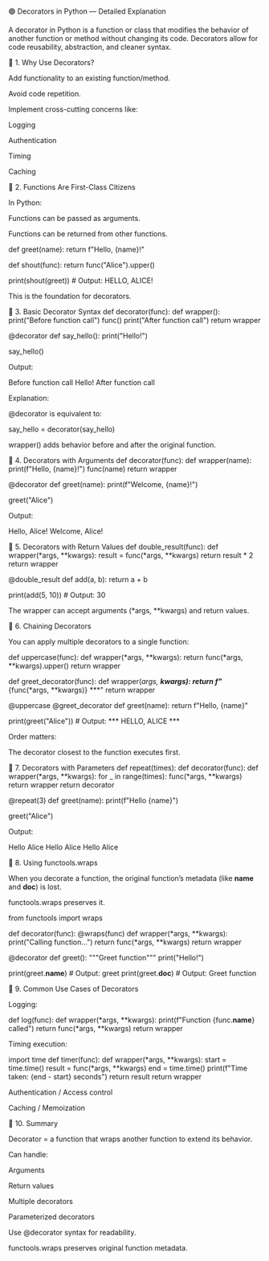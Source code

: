 🟢 Decorators in Python — Detailed Explanation

A decorator in Python is a function or class that modifies the behavior of another function or method without changing its code. Decorators allow for code reusability, abstraction, and cleaner syntax.

🔹 1. Why Use Decorators?

Add functionality to an existing function/method.

Avoid code repetition.

Implement cross-cutting concerns like:

Logging

Authentication

Timing

Caching

🔹 2. Functions Are First-Class Citizens

In Python:

Functions can be passed as arguments.

Functions can be returned from other functions.

def greet(name):
    return f"Hello, {name}!"

def shout(func):
    return func("Alice").upper()

print(shout(greet))  # Output: HELLO, ALICE!


This is the foundation for decorators.

🔹 3. Basic Decorator Syntax
def decorator(func):
    def wrapper():
        print("Before function call")
        func()
        print("After function call")
    return wrapper

@decorator
def say_hello():
    print("Hello!")

say_hello()


Output:

Before function call
Hello!
After function call


Explanation:

@decorator is equivalent to:

say_hello = decorator(say_hello)


wrapper() adds behavior before and after the original function.

🔹 4. Decorators with Arguments
def decorator(func):
    def wrapper(name):
        print(f"Hello, {name}!")
        func(name)
    return wrapper

@decorator
def greet(name):
    print(f"Welcome, {name}!")

greet("Alice")


Output:

Hello, Alice!
Welcome, Alice!

🔹 5. Decorators with Return Values
def double_result(func):
    def wrapper(*args, **kwargs):
        result = func(*args, **kwargs)
        return result * 2
    return wrapper

@double_result
def add(a, b):
    return a + b

print(add(5, 10))  # Output: 30


The wrapper can accept arguments (*args, **kwargs) and return values.

🔹 6. Chaining Decorators

You can apply multiple decorators to a single function:

def uppercase(func):
    def wrapper(*args, **kwargs):
        return func(*args, **kwargs).upper()
    return wrapper

def greet_decorator(func):
    def wrapper(*args, **kwargs):
        return f"*** {func(*args, **kwargs)} ***"
    return wrapper

@uppercase
@greet_decorator
def greet(name):
    return f"Hello, {name}"

print(greet("Alice"))  # Output: *** HELLO, ALICE ***


Order matters:

The decorator closest to the function executes first.

🔹 7. Decorators with Parameters
def repeat(times):
    def decorator(func):
        def wrapper(*args, **kwargs):
            for _ in range(times):
                func(*args, **kwargs)
        return wrapper
    return decorator

@repeat(3)
def greet(name):
    print(f"Hello {name}")

greet("Alice")


Output:

Hello Alice
Hello Alice
Hello Alice

🔹 8. Using functools.wraps

When you decorate a function, the original function’s metadata (like __name__ and __doc__) is lost.

functools.wraps preserves it.

from functools import wraps

def decorator(func):
    @wraps(func)
    def wrapper(*args, **kwargs):
        print("Calling function...")
        return func(*args, **kwargs)
    return wrapper

@decorator
def greet():
    """Greet function"""
    print("Hello!")

print(greet.__name__)  # Output: greet
print(greet.__doc__)   # Output: Greet function

🔹 9. Common Use Cases of Decorators

Logging:

def log(func):
    def wrapper(*args, **kwargs):
        print(f"Function {func.__name__} called")
        return func(*args, **kwargs)
    return wrapper


Timing execution:

import time
def timer(func):
    def wrapper(*args, **kwargs):
        start = time.time()
        result = func(*args, **kwargs)
        end = time.time()
        print(f"Time taken: {end - start} seconds")
        return result
    return wrapper


Authentication / Access control

Caching / Memoization

🔹 10. Summary

Decorator = a function that wraps another function to extend its behavior.

Can handle:

Arguments

Return values

Multiple decorators

Parameterized decorators

Use @decorator syntax for readability.

functools.wraps preserves original function metadata.